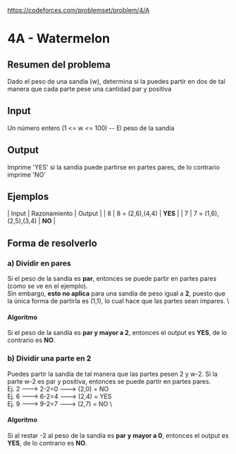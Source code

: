 https://codeforces.com/problemset/problem/4/A

# 4A - Watermelon

## Resumen del problema
Dado el peso de una sandía (w), determina si la puedes partir en dos de tal manera que cada parte pese una cantidad par y positiva

## Input
Un número entero (1 <= w <= 100) -- El peso de la sandía

## Output
Imprime 'YES' si la sandía puede partirse en partes pares, de lo contrario imprime 'NO'

## Ejemplos
| Input | Razonamiento              | Output    |
| 8     | 8 = (2,6),(4,4)           | **YES**   |
| 7     | 7 = (1,6),(2,5),(3,4)     | **NO**    |

## Forma de resolverlo
### a) Dividir en pares
Si el peso de la sandía es **par**, entonces se puede partir en partes pares (como se ve en el ejemplo). \
Sin embargo, **esto no aplica** para una sandía de peso igual a **2**, puesto que la única forma de partirla es (1,1), lo cual hace que las partes sean impares. \

#### Algoritmo
Si el peso de la sandía es **par y mayor a 2**, entonces el output es **YES**, de lo contrario es **NO**.

### b) Dividir una parte en 2
Puedes partir la sandía de tal manera que las partes pesen 2 y w-2. Si la parte w-2 es par y positiva, entonces se puede partir en partes pares. \
Ej. 2 ---> 2-2=0 ---> (2,0) = NO \
Ej. 6 ---> 6-2=4 ---> (2,4) = YES \
Ej. 9 ---> 9-2=7 ---> (2,7) = NO \

#### Algoritmo
Si al restar -2 al peso de la sandía es **par y mayor a 0**, entonces el output es **YES**, de lo contrario es **NO**.